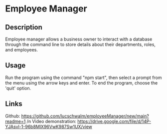 # Employee Manager 
## Description
Employee manager allows a business owner to interact with a database through the command line to store details about their departments, roles, and employees.

## Usage
Run the program using the command "npm start", then select a prompt from the menu using the arrow keys and enter. To end the program, choose the 'quit' option.

## Links
Github: https://github.com/lucschwalm/employeeManager/new/main?readme=1 /n
Video demonstration: https://drive.google.com/file/d/14P-YJAsvl-1-96b8MlX96VwK987Sw1UX/view
